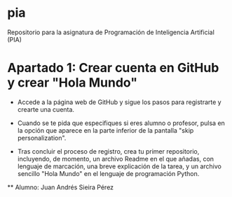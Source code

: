 # pia
Repositorio para la asignatura de Programación de Inteligencia Artificial (PIA)
# Apartado 1: Crear cuenta en GitHub y crear "Hola Mundo"

* Accede a la página web de GitHub y sigue los pasos para registrarte y crearte una cuenta.

* Cuando se te pida que especifiques si eres alumno o profesor, pulsa en la opción que aparece en la parte inferior de la pantalla "skip personalization".

* Tras concluir el proceso de registro, crea tu primer repositorio, incluyendo, de momento, un archivo Readme en el que añadas, con lenguaje de marcación, una breve explicación de la tarea, y un archivo sencillo "Hola Mundo" en el lenguaje de programación Python.

** Alumno: Juan Andrés Sieira Pérez
